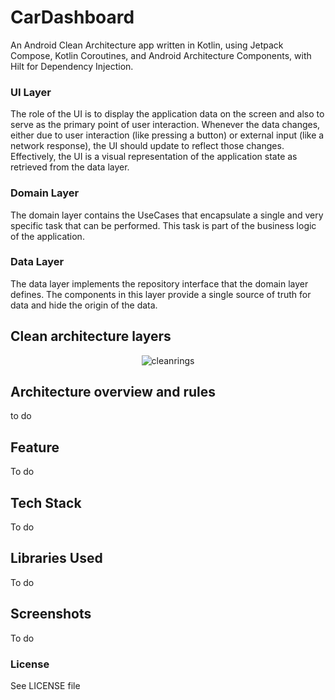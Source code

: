 # CarDashboard

An Android Clean Architecture app written in Kotlin, using Jetpack Compose, Kotlin Coroutines, and Android Architecture Components, with Hilt for Dependency Injection.

### UI Layer

The role of the UI is to display the application data on the screen and also to serve as the primary point of user interaction. Whenever the data changes, either due to user interaction (like pressing a button) or external input (like a network response), the UI should update to reflect those changes. Effectively, the UI is a visual representation of the application state as retrieved from the data layer.


### Domain Layer

The domain layer contains the UseCases that encapsulate a single and very specific task that can be performed. This task is part of the business logic of the application. 


### Data Layer

The data layer implements the repository interface that the domain layer defines. The components in this layer provide a single source of truth for data and hide the origin of the data.


## Clean architecture layers

<p align="center">
    <img src="https://github.com/user-attachments/assets/19a0f686-86cc-4ccc-ad2e-5c80f7a7a533" alt="cleanrings"/>
</p>


## Architecture overview and rules

to do

## Feature

To do

## Tech Stack

To do


## Libraries Used

To do

## Screenshots

To do

### License

See LICENSE file

